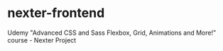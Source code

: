 # nexter-frontend
Udemy "Advanced CSS and Sass Flexbox, Grid, Animations and More!" course - Nexter Project
